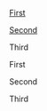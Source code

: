 [First](#first)

[Second](#second)

Third

<a id="first"></a>First

<a id="second"></a>Second

Third
